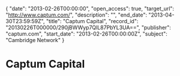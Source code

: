 {
  "date": "2013-02-26T00:00:00", 
  "open_access": true, 
  "target_url": "http://www.captum.com/", 
  "description": "", 
  "end_date": "2013-04-30T23:59:59Z", 
  "title": "Captum Capital", 
  "record_id": "20130226T000000/290jBWWyp7QlL87PbYL3UA==", 
  "publisher": "captum.com", 
  "start_date": "2013-02-26T00:00:00Z", 
  "subject": "Cambridge Network"
}

# Captum Capital

